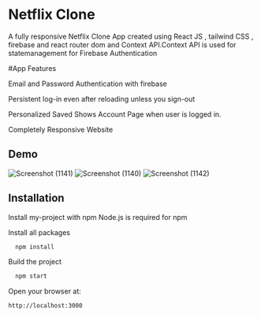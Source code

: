 
# Netflix Clone

A fully responsive Netflix Clone App created using React JS , tailwind CSS , firebase and react router dom and Context API.Context API is used for statemanagement for Firebase Authentication

#App Features

Email and Password Authentication with firebase

Persistent log-in even after reloading unless you sign-out

Personalized Saved Shows Account Page when user is logged in.

Completely Responsive Website

## Demo
![Screenshot (1141)](https://user-images.githubusercontent.com/97434903/216790904-eaa34449-f2aa-4f3c-852e-b22f9a37ebf8.png)
![Screenshot (1140)](https://user-images.githubusercontent.com/97434903/216790902-bb309802-7d78-4f84-a249-9714eef38627.png)
![Screenshot (1142)](https://user-images.githubusercontent.com/97434903/216790906-716cdb49-75cf-4876-bacf-9a31a10414bf.png)



## Installation

Install my-project with npm
Node.js is required for npm

Install all packages
```bash
  npm install
```
Build the project
```bash
  npm start
```
Open your browser at: 
```bash
http://localhost:3000
```



